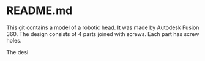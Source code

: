 # README.md

This git contains a model of a robotic head. It was made by Autodesk Fusion 360. The design consists of 4 parts joined with screws. Each part has screw holes.

The desi
